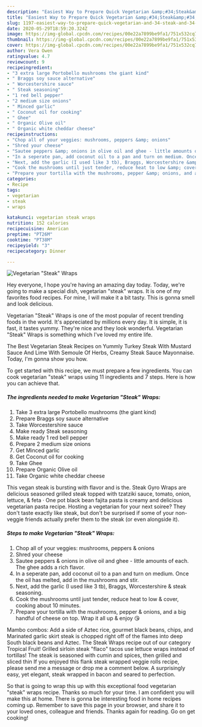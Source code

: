 ```yaml
---
description: "Easiest Way to Prepare Quick Vegetarian &amp;#34;Steak&amp;#34; Wraps"
title: "Easiest Way to Prepare Quick Vegetarian &amp;#34;Steak&amp;#34; Wraps"
slug: 1197-easiest-way-to-prepare-quick-vegetarian-and-34-steak-and-34-wraps
date: 2020-05-29T18:59:20.324Z
image: https://img-global.cpcdn.com/recipes/00e22a7899be9fa1/751x532cq70/vegetarian-steak-wraps-recipe-main-photo.jpg
thumbnail: https://img-global.cpcdn.com/recipes/00e22a7899be9fa1/751x532cq70/vegetarian-steak-wraps-recipe-main-photo.jpg
cover: https://img-global.cpcdn.com/recipes/00e22a7899be9fa1/751x532cq70/vegetarian-steak-wraps-recipe-main-photo.jpg
author: Vera Owen
ratingvalue: 4.7
reviewcount: 9
recipeingredient:
- "3 extra large Portobello mushrooms the giant kind"
- " Braggs soy sauce alternative"
- " Worcestershire sauce"
- " Steak seasoning"
- "1 red bell pepper"
- "2 medium size onions"
- " Minced garlic"
- " Coconut oil for cooking"
- " Ghee"
- " Organic Olive oil"
- " Organic white cheddar cheese"
recipeinstructions:
- "Chop all of your veggies: mushrooms, peppers &amp; onions"
- "Shred your cheese"
- "Sautee peppers &amp; onions in olive oil and ghee - little amounts of each. The ghee adds a rich flavor."
- "In a seperate pan, add coconut oil to a pan and turn on medium. Once the oil has melted, add in the mushrooms and stir."
- "Next, add the garlic (I used like 3 tb), Braggs, Worcestershire &amp; steak seasoning."
- "Cook the mushrooms until just tender, reduce heat to low &amp; cover, cooking about 10 minutes."
- "Prepare your tortilla with the mushrooms, pepper &amp; onions, and a big handful of cheese on top. Wrap it all up &amp; enjoy 😘"
categories:
- Recipe
tags:
- vegetarian
- steak
- wraps

katakunci: vegetarian steak wraps 
nutrition: 152 calories
recipecuisine: American
preptime: "PT26M"
cooktime: "PT38M"
recipeyield: "3"
recipecategory: Dinner

---
```



![Vegetarian &#34;Steak&#34; Wraps](https://img-global.cpcdn.com/recipes/00e22a7899be9fa1/751x532cq70/vegetarian-steak-wraps-recipe-main-photo.jpg)

Hey everyone, I hope you're having an amazing day today. Today, we're going to make a special dish, vegetarian &#34;steak&#34; wraps. It is one of my favorites food recipes. For mine, I will make it a bit tasty. This is gonna smell and look delicious.

Vegetarian &#34;Steak&#34; Wraps is one of the most popular of recent trending foods in the world. It's appreciated by millions every day. It is simple, it is fast, it tastes yummy. They're nice and they look wonderful. Vegetarian &#34;Steak&#34; Wraps is something which I've loved my entire life.

The Best Vegetarian Steak Recipes on Yummly Turkey Steak With Mustard Sauce And Lime With Semoule Of Herbs, Creamy Steak Sauce Mayonnaise. Today, I&#39;m gonna show you how.


To get started with this recipe, we must prepare a few ingredients. You can cook vegetarian &#34;steak&#34; wraps using 11 ingredients and 7 steps. Here is how you can achieve that.

<!--inarticleads1-->

##### The ingredients needed to make Vegetarian &#34;Steak&#34; Wraps:

1. Take 3 extra large Portobello mushrooms (the giant kind)
1. Prepare  Braggs soy sauce alternative
1. Take  Worcestershire sauce
1. Make ready  Steak seasoning
1. Make ready 1 red bell pepper
1. Prepare 2 medium size onions
1. Get  Minced garlic
1. Get  Coconut oil for cooking
1. Take  Ghee
1. Prepare  Organic Olive oil
1. Take  Organic white cheddar cheese


This vegan steak is bursting with flavor and is the. Steak Gyro Wraps are delicious seasoned grilled steak topped with tzatziki sauce, tomato, onion, lettuce, &amp; feta · One pot black bean fajita pasta is creamy and delicious vegetarian pasta recipe. Hosting a vegetarian for your next soiree? They don&#39;t taste exactly like steak, but don&#39;t be surprised if some of your non-veggie friends actually prefer them to the steak (or even alongside it). 

<!--inarticleads2-->

##### Steps to make Vegetarian &#34;Steak&#34; Wraps:

1. Chop all of your veggies: mushrooms, peppers &amp; onions
1. Shred your cheese
1. Sautee peppers &amp; onions in olive oil and ghee - little amounts of each. The ghee adds a rich flavor.
1. In a seperate pan, add coconut oil to a pan and turn on medium. Once the oil has melted, add in the mushrooms and stir.
1. Next, add the garlic (I used like 3 tb), Braggs, Worcestershire &amp; steak seasoning.
1. Cook the mushrooms until just tender, reduce heat to low &amp; cover, cooking about 10 minutes.
1. Prepare your tortilla with the mushrooms, pepper &amp; onions, and a big handful of cheese on top. Wrap it all up &amp; enjoy 😘


Mambo combos: Add a side of Aztec rice, gourmet black beans, chips, and Marinated garlic skirt steak is chopped right off of the flames into deep South black beans and Aztec. The Steak Wraps recipe out of our category Tropical Fruit! Grilled sirloin steak &#34;flaco&#34; tacos use lettuce wraps instead of tortillas! The steak is seasoned with cumin and spices, then grilled and sliced thin If you enjoyed this flank steak wrapped veggie rolls recipe, please send me a message or drop me a comment below. A surprisingly easy, yet elegant, steak wrapped in bacon and seared to perfection. 

So that is going to wrap this up with this exceptional food vegetarian &#34;steak&#34; wraps recipe. Thanks so much for your time. I am confident you will make this at home. There is gonna be interesting food in home recipes coming up. Remember to save this page in your browser, and share it to your loved ones, colleague and friends. Thanks again for reading. Go on get cooking!
